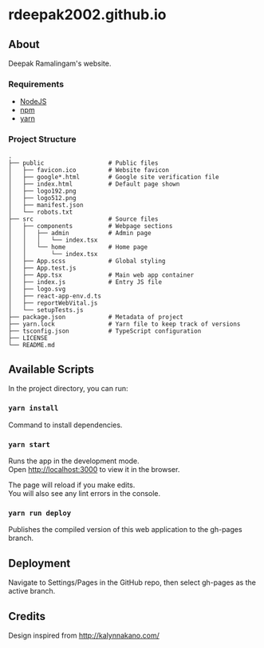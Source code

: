 # rdeepak2002.github.io

## About

Deepak Ramalingam's website. 

### Requirements

- [NodeJS](https://nodejs.org/en/)
- [npm](https://www.npmjs.com/get-npm)
- [yarn](https://classic.yarnpkg.com/en/docs/install)

### Project Structure

    .
    ├── public                  # Public files
    │   ├── favicon.ico         # Website favicon
    │   ├── google*.html        # Google site verification file
    │   ├── index.html          # Default page shown
    │   ├── logo192.png
    │   ├── logo512.png
    │   ├── manifest.json
    │   └── robots.txt
    ├── src                     # Source files
    │   ├── components          # Webpage sections
    │   │   ├── admin           # Admin page
    │   │   │   └── index.tsx
    │   │   └── home            # Home page
    │   │       └── index.tsx
    │   ├── App.scss            # Global styling
    │   ├── App.test.js
    │   ├── App.tsx             # Main web app container
    │   ├── index.js            # Entry JS file
    │   ├── logo.svg
    │   ├── react-app-env.d.ts
    │   ├── reportWebVital.js
    │   └── setupTests.js
    ├── package.json            # Metadata of project
    ├── yarn.lock               # Yarn file to keep track of versions
    ├── tsconfig.json           # TypeScript configuration
    ├── LICENSE
    └── README.md

## Available Scripts

In the project directory, you can run:

### `yarn install`

Command to install dependencies. 

### `yarn start`

Runs the app in the development mode.\
Open [http://localhost:3000](http://localhost:3000) to view it in the browser.

The page will reload if you make edits.\
You will also see any lint errors in the console.

### `yarn run deploy`

Publishes the compiled version of this web application to the gh-pages branch.

## Deployment

Navigate to Settings/Pages in the GitHub repo, then select gh-pages as the active branch. 

## Credits

Design inspired from http://kalynnakano.com/